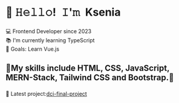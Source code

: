 <h1 align="left">👋 𝙷𝚎𝚕𝚕𝚘! 𝙸'𝚖 Ksenia</h1>

###


<p align="left">💻 Frontend Developer since 2023<br>📚 I'm currently learning TypeScript<br>🎯 Goals: Learn Vue.js<br></p>

###

<h2 align="left">🔸My skills include HTML, CSS, JavaScript, MERN-Stack, Tailwind CSS and Bootstrap.🔸</h2>

###

<p align="left">🐶 Latest project:<a href="https://github.com/MrburnsDAOC/dci-final-project">dci-final-project</a></p> 

